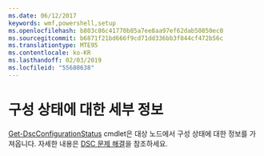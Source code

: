 ```yaml
---
ms.date: 06/12/2017
keywords: wmf,powershell,setup
ms.openlocfilehash: b803c86c41770b85a7ee8aa97ef62dab50850ec0
ms.sourcegitcommit: b6871f21bd666f9cd71dd336bb3f844cf472b56c
ms.translationtype: MTE95
ms.contentlocale: ko-KR
ms.lasthandoff: 02/03/2019
ms.locfileid: "55680638"
---
```

# <a name="details-about-configuration-status"></a>구성 상태에 대한 세부 정보

[Get-DscConfigurationStatus](https://technet.microsoft.com/library/mt517868.aspx) cmdlet은 대상 노드에서 구성 상태에 대한 정보를 가져옵니다.
자세한 내용은 [DSC 문제 해결](https://msdn.microsoft.com/powershell/dsc/troubleshooting)을 참조하세요.
